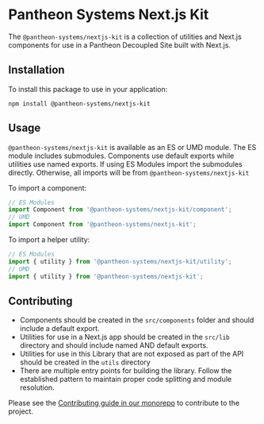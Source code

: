 # Pantheon Systems Next.js Kit

The `@pantheon-systems/nextjs-kit` is a collection of utilities and Next.js
components for use in a Pantheon Decoupled Site built with Next.js.

## Installation

To install this package to use in your application:

`npm install @pantheon-systems/nextjs-kit`

## Usage

`@pantheon-systems/nextjs-kit` is available as an ES or UMD module. The ES
module includes submodules. Components use default exports while utilities use
named exports. If using ES Modules import the submodules directly. Otherwise,
all imports will be from `@pantheon-systems/nextjs-kit`

To import a component:

```js
// ES Modules
import Component from '@pantheon-systems/nextjs-kit/component';
// UMD
import Component from '@pantheon-systems/nextjs-kit';
```

To import a helper utility:

```js
// ES Modules
import { utility } from '@pantheon-systems/nextjs-kit/utility';
// UMD
import { utility } from '@pantheon-systems/nextjs-kit';
```

<!-- ## API Reference -->

<!-- Add a link to the API Reference that is build with TypeDoc when it is relevant. -->

## Contributing

- Components should be created in the `src/components` folder and should include
  a default export.
- Utilities for use in a Next.js app should be created in the `src/lib`
  directory and should include named AND default exports.
- Utilities for use in this Library that are not exposed as part of the API
  should be created in the `utils` directory
- There are multiple entry points for building the library. Follow the
  established pattern to maintain proper code splitting and module resolution.

Please see the
[Contributing guide in our monorepo](https://github.com/pantheon-systems/decoupled-kit-js/blob/canary/CONTRIBUTING.md)
to contribute to the project.

